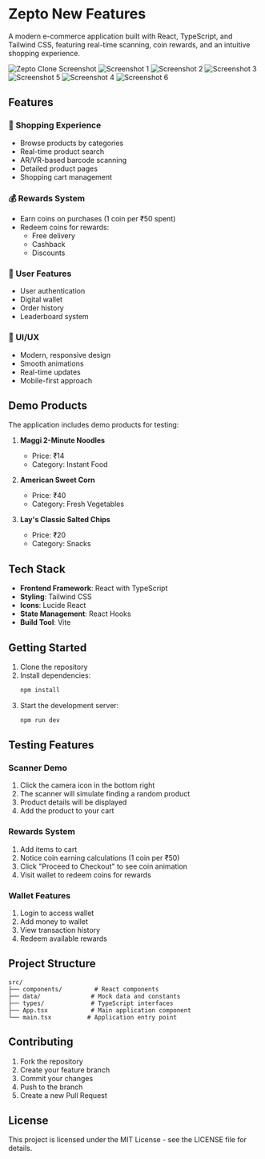 # Zepto New Features

A modern e-commerce application built with React, TypeScript, and Tailwind CSS, featuring real-time scanning, coin rewards, and an intuitive shopping experience.

![Zepto Clone Screenshot](https://images.unsplash.com/photo-1542838132-92c53300491e?auto=format&fit=crop&q=80)
![Screenshot 1](Screenshot%202025-01-25%20212945.png)
![Screenshot 2](Screenshot%202025-01-25%20213001.png)
![Screenshot 3](Screenshot%202025-01-25%20214419.png)
![Screenshot 5](Screenshot%202025-01-25%20215002.png)
![Screenshot 4](Screenshot%202025-01-25%20214735.png)
![Screenshot 6](Screenshot%202025-01-25%20215027.png)

## Features

### 🛒 Shopping Experience
- Browse products by categories
- Real-time product search
- AR/VR-based barcode scanning
- Detailed product pages
- Shopping cart management

### 💰 Rewards System
- Earn coins on purchases (1 coin per ₹50 spent)
- Redeem coins for rewards:
  - Free delivery
  - Cashback
  - Discounts

### 👤 User Features
- User authentication
- Digital wallet
- Order history
- Leaderboard system

### 📱 UI/UX
- Modern, responsive design
- Smooth animations
- Real-time updates
- Mobile-first approach

## Demo Products

The application includes demo products for testing:

1. **Maggi 2-Minute Noodles**
   - Price: ₹14
   - Category: Instant Food

2. **American Sweet Corn**
   - Price: ₹40
   - Category: Fresh Vegetables

3. **Lay's Classic Salted Chips**
   - Price: ₹20
   - Category: Snacks

## Tech Stack

- **Frontend Framework**: React with TypeScript
- **Styling**: Tailwind CSS
- **Icons**: Lucide React
- **State Management**: React Hooks
- **Build Tool**: Vite

## Getting Started

1. Clone the repository
2. Install dependencies:
   ```bash
   npm install
   ```
3. Start the development server:
   ```bash
   npm run dev
   ```

## Testing Features

### Scanner Demo
1. Click the camera icon in the bottom right
2. The scanner will simulate finding a random product
3. Product details will be displayed
4. Add the product to your cart

### Rewards System
1. Add items to cart
2. Notice coin earning calculations (1 coin per ₹50)
3. Click "Proceed to Checkout" to see coin animation
4. Visit wallet to redeem coins for rewards

### Wallet Features
1. Login to access wallet
2. Add money to wallet
3. View transaction history
4. Redeem available rewards

## Project Structure

```
src/
├── components/         # React components
├── data/              # Mock data and constants
├── types/             # TypeScript interfaces
├── App.tsx            # Main application component
└── main.tsx          # Application entry point
```

## Contributing

1. Fork the repository
2. Create your feature branch
3. Commit your changes
4. Push to the branch
5. Create a new Pull Request

## License

This project is licensed under the MIT License - see the LICENSE file for details.

